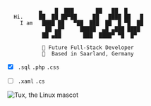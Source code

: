 ```
          ▄    █  ███       ██   ██  █
  Hi.     ██  ██ ██▀██     ██   ████ ██   █
    I am   ████ ██   ▀██  ███  ██  █ ▀█  ██
            ██ ▄█▀     █████  ▄█ ▄███ ████
           ██ ▄██       ███  ████▀ ▀█  █▀ 
   
           🚀 Future Full-Stack Developer 
           📍  Based in Saarland, Germany
```
* [x] `.sql` `.php` `.css`
* [ ] `.xaml` `.cs` 


![Tux, the Linux mascot](https://emojipedia-us.s3.dualstack.us-west-1.amazonaws.com/thumbs/120/whatsapp/238/bird_1f426.png)
